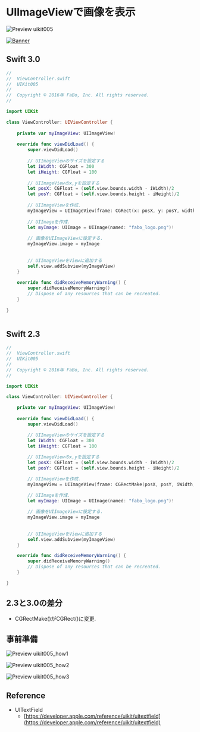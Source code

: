 # UIImageViewで画像を表示

![Preview uikit005](./img/uikit005.png)

[![Banner](../img/fabo_banner.png)](http://www.fabo.io)

## Swift 3.0

```swift
//
//  ViewController.swift
//  UIKit005
//
//  Copyright © 2016年 FaBo, Inc. All rights reserved.
//

import UIKit

class ViewController: UIViewController {
    
    private var myImageView: UIImageView!
    
    override func viewDidLoad() {
        super.viewDidLoad()
        
        // UIImageViewのサイズを設定する
        let iWidth: CGFloat = 300
        let iHeight: CGFloat = 100
        
        // UIImageViewのx,yを設定する
        let posX: CGFloat = (self.view.bounds.width - iWidth)/2
        let posY: CGFloat = (self.view.bounds.height - iHeight)/2
        
        // UIImageViewを作成.
        myImageView = UIImageView(frame: CGRect(x: posX, y: posY, width: iWidth, height: iHeight))
        
        // UIImageを作成.
        let myImage: UIImage = UIImage(named: "fabo_logo.png")!
        
        // 画像をUIImageViewに設定する.
        myImageView.image = myImage
        
        
        // UIImageViewをViewに追加する
        self.view.addSubview(myImageView)
    }
    
    override func didReceiveMemoryWarning() {
        super.didReceiveMemoryWarning()
        // Dispose of any resources that can be recreated.
    }
    
}



```

## Swift 2.3

```swift
//
//  ViewController.swift
//  UIKit005
//
//  Copyright © 2016年 FaBo, Inc. All rights reserved.
//

import UIKit

class ViewController: UIViewController {

    private var myImageView: UIImageView!
    
    override func viewDidLoad() {
        super.viewDidLoad()

        // UIImageViewのサイズを設定する
        let iWidth: CGFloat = 300
        let iHeight: CGFloat = 100
        
        // UIImageViewのx,yを設定する
        let posX: CGFloat = (self.view.bounds.width - iWidth)/2
        let posY: CGFloat = (self.view.bounds.height - iHeight)/2

        // UIImageViewを作成.
        myImageView = UIImageView(frame: CGRectMake(posX, posY, iWidth, iHeight))

        // UIImageを作成.
        let myImage: UIImage = UIImage(named: "fabo_logo.png")!
        
        // 画像をUIImageViewに設定する.
        myImageView.image = myImage
        
        
        // UIImageViewをViewに追加する
        self.view.addSubview(myImageView)
    }

    override func didReceiveMemoryWarning() {
        super.didReceiveMemoryWarning()
        // Dispose of any resources that can be recreated.
    }

}

```

## 2.3と3.0の差分

* CGRectMake()がCGRect()に変更.

## 事前準備

![Preview uikit005_how1](./img/uikit005_how1.png)

![Preview uikit005_how2](./img/uikit005_how2.png)

![Preview uikit005_how3](./img/uikit005_how3.png)


## Reference

* UITextField
	* [https://developer.apple.com/reference/uikit/uitextfield](https://developer.apple.com/reference/uikit/uitextfield)
